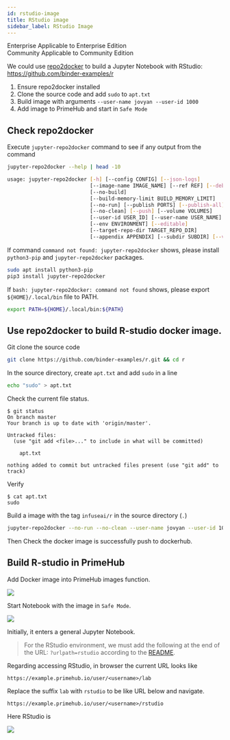 ```yaml
---
id: rstudio-image
title: RStudio image
sidebar_label: RStudio Image
---
```


<div class="label-sect">
  <div class="ee-only tooltip">Enterprise
    <span class="tooltiptext">Applicable to Enterprise Edition</span>
  </div>
  <div class="ce-only tooltip">Community
    <span class="tooltiptext">Applicable to Community Edition</span>
  </div>
</div>


We could use [repo2docker](./repo2docker.md) to build a Jupyter Notebook with RStudio: https://github.com/binder-examples/r

1. Ensure repo2docker installed
2. Clone the source code and add `sudo` to `apt.txt`
3. Build image with arguments `--user-name jovyan --user-id 1000`
4. Add image to PrimeHub and start in `Safe Mode`

## Check repo2docker

Execute `jupyter-repo2docker` command to see if any output from the command

```bash
jupyter-repo2docker --help | head -10
```

```bash
usage: jupyter-repo2docker [-h] [--config CONFIG] [--json-logs]
                           [--image-name IMAGE_NAME] [--ref REF] [--debug]
                           [--no-build]
                           [--build-memory-limit BUILD_MEMORY_LIMIT]
                           [--no-run] [--publish PORTS] [--publish-all]
                           [--no-clean] [--push] [--volume VOLUMES]
                           [--user-id USER_ID] [--user-name USER_NAME]
                           [--env ENVIRONMENT] [--editable]
                           [--target-repo-dir TARGET_REPO_DIR]
                           [--appendix APPENDIX] [--subdir SUBDIR] [--version]
```

If command `command not found: jupyter-repo2docker` shows, please install `python3-pip` and `jupyter-repo2docker` packages.

```bash
sudo apt install python3-pip
pip3 install jupyter-repo2docker
```

If `bash: jupyter-repo2docker: command not found` shows, please export `${HOME}/.local/bin` file to PATH.

```bash
export PATH=${HOME}/.local/bin:${PATH}
```

## Use repo2docker to build R-studio docker image.

Git clone the source code

```bash
git clone https://github.com/binder-examples/r.git && cd r
```

In the source directory, create `apt.txt` and add `sudo` in a line

```bash
echo "sudo" > apt.txt
```

Check the current file status.

```
$ git status
On branch master
Your branch is up to date with 'origin/master'.

Untracked files:
  (use "git add <file>..." to include in what will be committed)

	apt.txt

nothing added to commit but untracked files present (use "git add" to track)
```

Verify

```
$ cat apt.txt
sudo
```

Build a image with the tag `infuseai/r` in the source directory (`.`)

```bash
jupyter-repo2docker --no-run --no-clean --user-name jovyan --user-id 1000 --push --image infuseai/r .
```

Then Check the docker image is successfully push to dockerhub.

## Build R-studio in PrimeHub

Add Docker image into PrimeHub images function.

![](assets/task_r_studio_create_image.png)

Start Notebook with the image in `Safe Mode`. 

![](assets/task_safe_mode.png)

Initially, it enters a general Jupyter Notebook.

> For the RStudio environment, we must add the following at the end of the URL: `?urlpath=rstudio` according to the [README](https://github.com/binder-examples/r#url-addresses-for-rstudio-and-shiny-environments).

Regarding accessing RStudio, in browser the current URL looks like

```
https://example.primehub.io/user/<username>/lab
```

Replace the suffix `lab` with `rstudio` to be like URL below and navigate.

```
https://example.primehub.io/user/<username>/rstudio
```

Here RStudio is

![](assets/repo2docker-rstudio.png)